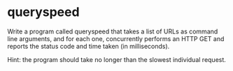 # queryspeed

Write a program called queryspeed that takes a list of URLs as command line
arguments, and for each one, concurrently performs an HTTP GET and reports the
status code and time taken (in milliseconds).

Hint: the program should take no longer than the slowest individual request.

